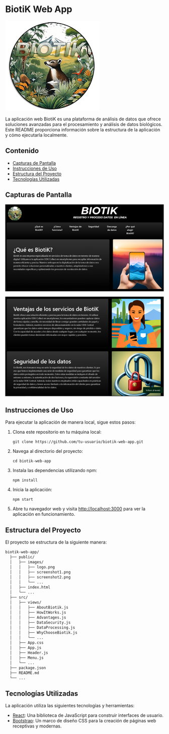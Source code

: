 # BiotiK Web App

![BiotiK Logo](https://github.com/Leonardo-villagran/biotik-web/blob/main/public/images/logo.png?raw=true)

La aplicación web BiotiK es una plataforma de análisis de datos que ofrece soluciones avanzadas para el procesamiento y análisis de datos biológicos. Este README proporciona información sobre la estructura de la aplicación y cómo ejecutarla localmente.

## Contenido

- [Capturas de Pantalla](#capturas-de-pantalla)
- [Instrucciones de Uso](#instrucciones-de-uso)
- [Estructura del Proyecto](#estructura-del-proyecto)
- [Tecnologías Utilizadas](#tecnologías-utilizadas)

## Capturas de Pantalla

![Pantalla de Inicio](https://github.com/Leonardo-villagran/biotik-web/blob/main/public/images/screenshot1.png?raw=true)


![Proceso de Trabajo](https://github.com/Leonardo-villagran/biotik-web/blob/main/public/images/screenshot2.png?raw=true)


## Instrucciones de Uso

Para ejecutar la aplicación de manera local, sigue estos pasos:

1. Clona este repositorio en tu máquina local:

   ```shell
   git clone https://github.com/tu-usuario/biotik-web-app.git
   ```

2. Navega al directorio del proyecto:

   ```shell
   cd biotik-web-app
   ```

3. Instala las dependencias utilizando npm:

   ```shell
   npm install
   ```

4. Inicia la aplicación:

   ```shell
   npm start
   ```

5. Abre tu navegador web y visita [http://localhost:3000](http://localhost:3000) para ver la aplicación en funcionamiento.

## Estructura del Proyecto

El proyecto se estructura de la siguiente manera:

```
biotik-web-app/
  ├── public/
  │   ├── images/
  │   │   ├── logo.png
  │   │   ├── screenshot1.png
  │   │   ├── screenshot2.png
  │   │   └── ...
  │   ├── index.html
  │   └── ...
  ├── src/
  │   ├── views/
  │   │   ├── AboutBiotik.js
  │   │   ├── HowItWorks.js
  │   │   ├── Advantages.js
  │   │   ├── DataSecurity.js
  │   │   ├── DataProcessing.js
  │   │   ├── WhyChooseBiotik.js
  │   │   └── ...
  │   ├── App.css
  │   ├── App.js
  │   ├── Header.js
  │   ├── Menu.js
  │   └── ...
  ├── package.json
  ├── README.md
  └── ...
```

## Tecnologías Utilizadas

La aplicación utiliza las siguientes tecnologías y herramientas:

- [React](https://reactjs.org/): Una biblioteca de JavaScript para construir interfaces de usuario.
- [Bootstrap](https://getbootstrap.com/): Un marco de diseño CSS para la creación de páginas web receptivas y modernas.